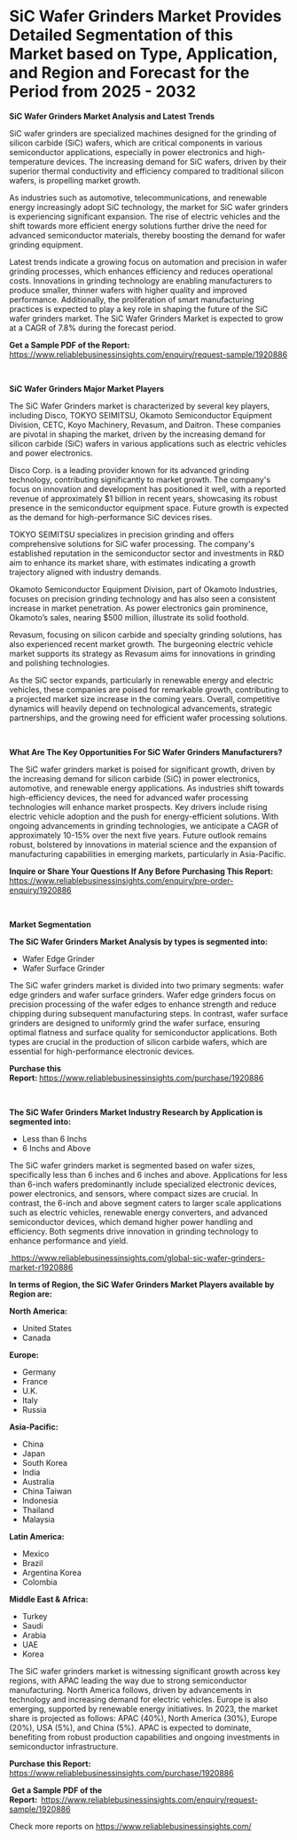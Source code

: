 <p><h1>SiC Wafer Grinders Market Provides Detailed Segmentation of this Market based on Type, Application, and Region and Forecast for the Period from 2025 - 2032</h1></p><p><strong>SiC Wafer Grinders Market Analysis and Latest Trends</strong></p>
<p><p>SiC wafer grinders are specialized machines designed for the grinding of silicon carbide (SiC) wafers, which are critical components in various semiconductor applications, especially in power electronics and high-temperature devices. The increasing demand for SiC wafers, driven by their superior thermal conductivity and efficiency compared to traditional silicon wafers, is propelling market growth. </p><p>As industries such as automotive, telecommunications, and renewable energy increasingly adopt SiC technology, the market for SiC wafer grinders is experiencing significant expansion. The rise of electric vehicles and the shift towards more efficient energy solutions further drive the need for advanced semiconductor materials, thereby boosting the demand for wafer grinding equipment.</p><p>Latest trends indicate a growing focus on automation and precision in wafer grinding processes, which enhances efficiency and reduces operational costs. Innovations in grinding technology are enabling manufacturers to produce smaller, thinner wafers with higher quality and improved performance. Additionally, the proliferation of smart manufacturing practices is expected to play a key role in shaping the future of the SiC wafer grinders market. The SiC Wafer Grinders Market is expected to grow at a CAGR of 7.8% during the forecast period.</p></p>
<p><strong>Get a Sample PDF of the Report:&nbsp;</strong> <a href="https://www.reliablebusinessinsights.com/enquiry/request-sample/1920886?utm_campaign=2487&utm_medium=2&utm_source=Github&utm_content=ia&utm_term=01032025&utm_id=sic-wafer-grinders">https://www.reliablebusinessinsights.com/enquiry/request-sample/1920886</a></p>
<p>&nbsp;</p>
<p><strong>SiC Wafer Grinders Major Market Players</strong></p>
<p><p>The SiC Wafer Grinders market is characterized by several key players, including Disco, TOKYO SEIMITSU, Okamoto Semiconductor Equipment Division, CETC, Koyo Machinery, Revasum, and Daitron. These companies are pivotal in shaping the market, driven by the increasing demand for silicon carbide (SiC) wafers in various applications such as electric vehicles and power electronics.</p><p>Disco Corp. is a leading provider known for its advanced grinding technology, contributing significantly to market growth. The company's focus on innovation and development has positioned it well, with a reported revenue of approximately $1 billion in recent years, showcasing its robust presence in the semiconductor equipment space. Future growth is expected as the demand for high-performance SiC devices rises.</p><p>TOKYO SEIMITSU specializes in precision grinding and offers comprehensive solutions for SiC wafer processing. The company's established reputation in the semiconductor sector and investments in R&D aim to enhance its market share, with estimates indicating a growth trajectory aligned with industry demands.</p><p>Okamoto Semiconductor Equipment Division, part of Okamoto Industries, focuses on precision grinding technology and has also seen a consistent increase in market penetration. As power electronics gain prominence, Okamoto’s sales, nearing $500 million, illustrate its solid foothold.</p><p>Revasum, focusing on silicon carbide and specialty grinding solutions, has also experienced recent market growth. The burgeoning electric vehicle market supports its strategy as Revasum aims for innovations in grinding and polishing technologies.</p><p>As the SiC sector expands, particularly in renewable energy and electric vehicles, these companies are poised for remarkable growth, contributing to a projected market size increase in the coming years. Overall, competitive dynamics will heavily depend on technological advancements, strategic partnerships, and the growing need for efficient wafer processing solutions.</p></p>
<p>&nbsp;</p>
<p><strong>What Are The Key Opportunities For SiC Wafer Grinders Manufacturers?</strong></p>
<p><p>The SiC wafer grinders market is poised for significant growth, driven by the increasing demand for silicon carbide (SiC) in power electronics, automotive, and renewable energy applications. As industries shift towards high-efficiency devices, the need for advanced wafer processing technologies will enhance market prospects. Key drivers include rising electric vehicle adoption and the push for energy-efficient solutions. With ongoing advancements in grinding technologies, we anticipate a CAGR of approximately 10-15% over the next five years. Future outlook remains robust, bolstered by innovations in material science and the expansion of manufacturing capabilities in emerging markets, particularly in Asia-Pacific.</p></p>
<p><strong>Inquire or Share Your Questions If Any Before Purchasing This Report:</strong> <a href="https://www.reliablebusinessinsights.com/enquiry/pre-order-enquiry/1920886?utm_campaign=2487&utm_medium=2&utm_source=Github&utm_content=ia&utm_term=01032025&utm_id=sic-wafer-grinders">https://www.reliablebusinessinsights.com/enquiry/pre-order-enquiry/1920886</a></p>
<p>&nbsp;</p>
<p><strong>Market Segmentation</strong></p>
<p><strong>The SiC Wafer Grinders Market Analysis by types is segmented into:</strong></p>
<p><ul><li>Wafer Edge Grinder</li><li>Wafer Surface Grinder</li></ul></p>
<p><p>The SiC wafer grinders market is divided into two primary segments: wafer edge grinders and wafer surface grinders. Wafer edge grinders focus on precision processing of the wafer edges to enhance strength and reduce chipping during subsequent manufacturing steps. In contrast, wafer surface grinders are designed to uniformly grind the wafer surface, ensuring optimal flatness and surface quality for semiconductor applications. Both types are crucial in the production of silicon carbide wafers, which are essential for high-performance electronic devices.</p></p>
<p><strong>Purchase this Report:&nbsp;</strong><a href="https://www.reliablebusinessinsights.com/purchase/1920886?utm_campaign=2487&utm_medium=2&utm_source=Github&utm_content=ia&utm_term=01032025&utm_id=sic-wafer-grinders">https://www.reliablebusinessinsights.com/purchase/1920886</a></p>
<p>&nbsp;</p>
<p><strong>The SiC Wafer Grinders Market Industry Research by Application is segmented into:</strong></p>
<p><ul><li>Less than 6 Inchs</li><li>6 Inchs and Above</li></ul></p>
<p><p>The SiC wafer grinders market is segmented based on wafer sizes, specifically less than 6 inches and 6 inches and above. Applications for less than 6-inch wafers predominantly include specialized electronic devices, power electronics, and sensors, where compact sizes are crucial. In contrast, the 6-inch and above segment caters to larger scale applications such as electric vehicles, renewable energy converters, and advanced semiconductor devices, which demand higher power handling and efficiency. Both segments drive innovation in grinding technology to enhance performance and yield.</p></p>
<p><a href="https://www.reliablebusinessinsights.com/global-sic-wafer-grinders-market-r1920886?utm_campaign=2487&utm_medium=2&utm_source=Github&utm_content=ia&utm_term=01032025&utm_id=sic-wafer-grinders">&nbsp;https://www.reliablebusinessinsights.com/global-sic-wafer-grinders-market-r1920886</a></p>
<p><strong>In terms of Region, the SiC Wafer Grinders Market Players available by Region are:</strong></p>
<p>
    <p> <strong> North America: </strong>
        <ul>
            <li>United States</li>
            <li>Canada</li>
        </ul>
        </p> 
    <p> <strong> Europe: </strong>
        <ul>
            <li>Germany</li>
            <li>France</li>
            <li>U.K.</li>
            <li>Italy</li>
            <li>Russia</li>
        </ul>
        </p> 
    <p> <strong> Asia-Pacific: </strong>
        <ul>
            <li>China</li>
            <li>Japan</li>
            <li>South Korea</li>
            <li>India</li>
            <li>Australia</li>
            <li>China Taiwan</li>
            <li>Indonesia</li>
            <li>Thailand</li>
            <li>Malaysia</li>
        </ul>
        </p> 
    <p> <strong> Latin America: </strong>
        <ul>
            <li>Mexico</li>
            <li>Brazil</li>
            <li>Argentina Korea</li>
            <li>Colombia</li>
        </ul>
        </p> 
    <p> <strong> Middle East & Africa: </strong>
        <ul>
            <li>Turkey</li>
            <li>Saudi</li>
            <li>Arabia</li>
            <li>UAE</li>
            <li>Korea</li>
        </ul>
    </p>
    </p>
<p><p>The SiC wafer grinders market is witnessing significant growth across key regions, with APAC leading the way due to strong semiconductor manufacturing. North America follows, driven by advancements in technology and increasing demand for electric vehicles. Europe is also emerging, supported by renewable energy initiatives. In 2023, the market share is projected as follows: APAC (40%), North America (30%), Europe (20%), USA (5%), and China (5%). APAC is expected to dominate, benefiting from robust production capabilities and ongoing investments in semiconductor infrastructure.</p></p>
<p><strong>Purchase this Report: </strong><a href="https://www.reliablebusinessinsights.com/purchase/1920886?utm_campaign=2487&utm_medium=2&utm_source=Github&utm_content=ia&utm_term=01032025&utm_id=sic-wafer-grinders">https://www.reliablebusinessinsights.com/purchase/1920886</a></p>
<p>&nbsp;<strong>Get a Sample PDF of the Report:&nbsp;&nbsp;</strong><a href="https://www.reliablebusinessinsights.com/enquiry/request-sample/1920886?utm_campaign=2487&utm_medium=2&utm_source=Github&utm_content=ia&utm_term=01032025&utm_id=sic-wafer-grinders">https://www.reliablebusinessinsights.com/enquiry/request-sample/1920886</a></p>
<p><strong></strong></p>
<p>Check more reports on <a href="https://www.reliablebusinessinsights.com/?utm_campaign=2487&utm_medium=2&utm_source=Github&utm_content=ia&utm_term=01032025&utm_id=sic-wafer-grinders">https://www.reliablebusinessinsights.com/</a></p>